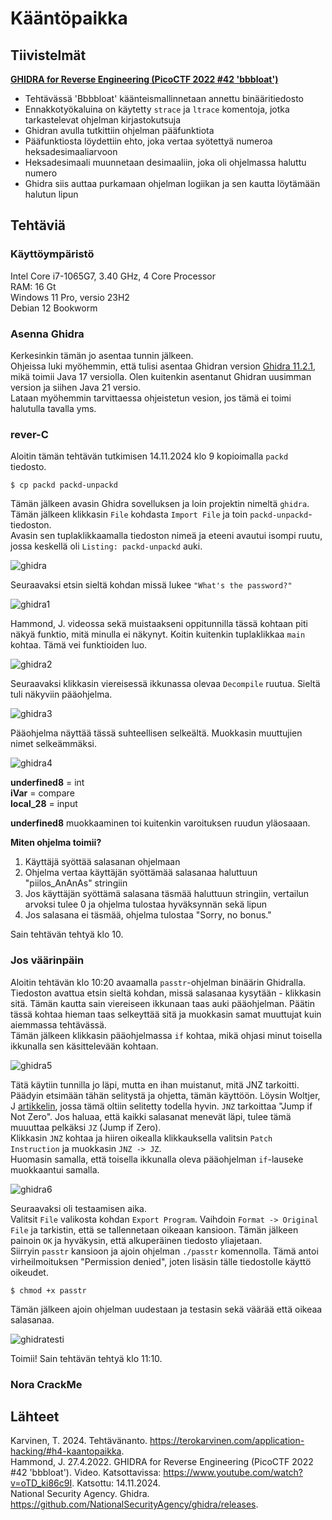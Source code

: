 # Kääntöpaikka

## Tiivistelmät
[**GHIDRA for Reverse Engineering (PicoCTF 2022 #42 'bbbloat')**](https://www.youtube.com/watch?v=oTD_ki86c9I)
- Tehtävässä 'Bbbbloat' käänteismallinnetaan annettu binääritiedosto
- Ennakkotyökaluina on käytetty `strace` ja `ltrace` komentoja, jotka tarkastelevat ohjelman kirjastokutsuja
- Ghidran avulla tutkittiin ohjelman pääfunktiota
- Pääfunktiosta löydettiin ehto, joka vertaa syötettyä numeroa heksadesimaaliarvoon
- Heksadesimaali muunnetaan desimaaliin, joka oli ohjelmassa haluttu numero
- Ghidra siis auttaa purkamaan ohjelman logiikan ja sen kautta löytämään halutun lipun

## Tehtäviä
### Käyttöympäristö

Intel Core i7-1065G7, 3.40 GHz, 4 Core Processor  
RAM: 16 Gt  
Windows 11 Pro, versio 23H2  
Debian 12 Bookworm  

### Asenna Ghidra
Kerkesinkin tämän jo asentaa tunnin jälkeen.  
Ohjeissa luki myöhemmin, että tulisi asentaa Ghidran version [Ghidra 11.2.1](https://github.com/NationalSecurityAgency/ghidra/releases/tag/Ghidra_11.2.1_build), mikä toimii Java 17 versiolla. Olen kuitenkin asentanut Ghidran uusimman version ja siihen Java 21 versio.  
Lataan myöhemmin tarvittaessa ohjeistetun vesion, jos tämä ei toimi halutulla tavalla yms. 

###  rever-C
Aloitin tämän tehtävän tutkimisen 14.11.2024 klo 9 kopioimalla `packd` tiedosto.  

    $ cp packd packd-unpackd
  
Tämän jälkeen avasin Ghidra sovelluksen ja loin projektin nimeltä `ghidra`. Tämän jälkeen klikkasin `File` kohdasta `Import File` ja toin `packd-unpackd`-tiedoston.  
Avasin sen tuplaklikkaamalla tiedoston nimeä ja eteeni avautui isompi ruutu, jossa keskellä oli `Listing: packd-unpackd` auki.  

![ghidra](images/ghidra)

Seuraavaksi etsin sieltä kohdan missä lukee `"What's the password?"`

![ghidra1](images/ghidra1)

Hammond, J. videossa sekä muistaakseni oppitunnilla tässä kohtaan piti näkyä funktio, mitä minulla ei näkynyt. Koitin kuitenkin tuplaklikkaa `main` kohtaa. Tämä vei funktioiden luo.

![ghidra2](images/ghidra2)

Seuraavaksi klikkasin viereisessä ikkunassa olevaa `Decompile` ruutua. Sieltä tuli näkyviin pääohjelma.

![ghidra3](images/ghidra3)

Pääohjelma näyttää tässä suhteellisen selkeältä. Muokkasin muuttujien nimet selkeämmäksi. 

![ghidra4](images/ghidra4)

**underfined8** = int  
**iVar** = compare  
**local_28** = input  

**underfined8** muokkaaminen toi kuitenkin varoituksen ruudun yläosaaan.  

**Miten ohjelma toimii?**

1. Käyttäjä syöttää salasanan ohjelmaan
2. Ohjelma vertaa käyttäjän syöttämää salasanaa haluttuun "piilos_AnAnAs" stringiin
3. Jos käyttäjän syöttämä salasana täsmää haluttuun stringiin, vertailun arvoksi tulee 0 ja ohjelma tulostaa hyväksynnän sekä lipun
4. Jos salasana ei täsmää, ohjelma tulostaa "Sorry, no bonus."

Sain tehtävän tehtyä klo 10.

### Jos väärinpäin
Aloitin tehtävän klo 10:20 avaamalla `passtr`-ohjelman binäärin Ghidralla.  
Tiedoston avattua etsin sieltä kohdan, missä salasanaa kysytään - klikkasin sitä. Tämän kautta sain viereiseen ikkunaan taas auki pääohjelman. Päätin tässä kohtaa hieman taas selkeyttää sitä ja muokkasin samat muuttujat kuin aiemmassa tehtävässä.  
Tämän jälkeen klikkasin pääohjelmassa `if` kohtaa, mikä ohjasi minut toisella ikkunalla sen käsittelevään kohtaan.  

![ghidra5](images/ghidra5)

Tätä käytiin tunnilla jo läpi, mutta en ihan muistanut, mitä JNZ tarkoitti. Päädyin etsimään tähän selitystä ja ohjetta, tämän käyttöön. Löysin Woltjer, J [artikkelin](https://jorianwoltjer.com/blog/p/hacking/introduction-to-reverse-engineering-with-ghidra), jossa tämä oltiin selitetty todella hyvin. `JNZ` tarkoittaa "Jump if Not Zero". Jos haluaa, että kaikki salasanat menevät läpi, tulee tämä muuuttaa pelkäksi `JZ` (Jump if Zero).  
Klikkasin `JNZ` kohtaa ja hiiren oikealla klikkauksella valitsin `Patch Instruction` ja muokkasin `JNZ -> JZ`.  
Huomasin samalla, että toisella ikkunalla oleva pääohjelman `if`-lauseke muokkaantui samalla.  

![ghidra6](images/ghidra6)

Seuraavaksi oli testaamisen aika.  
Valitsit `File` valikosta kohdan `Export Program`. Vaihdoin `Format -> Original File` ja tarkistin, että se tallennetaan oikeaan kansioon. Tämän jälkeen painoin `OK` ja hyväkysin, että alkuperäinen tiedosto yliajetaan.  
Siirryin `passtr` kansioon ja ajoin ohjelman `./passtr` komennolla. Tämä antoi virheilmoituksen "Permission denied", joten lisäsin tälle tiedostolle käyttö oikeudet.  

    $ chmod +x passtr

Tämän jälkeen ajoin ohjelman uudestaan ja testasin sekä väärää että oikeaa salasanaa.  

![ghidratesti](images/ghidratesti)

Toimii!
Sain tehtävän tehtyä klo 11:10.  

### Nora CrackMe

## Lähteet
Karvinen, T. 2024. Tehtävänanto. https://terokarvinen.com/application-hacking/#h4-kaantopaikka.  
Hammond, J. 27.4.2022. GHIDRA for Reverse Engineering (PicoCTF 2022 #42 'bbbloat'). Video. Katsottavissa: https://www.youtube.com/watch?v=oTD_ki86c9I. Katsottu: 14.11.2024.  
National Security Agency. Ghidra. https://github.com/NationalSecurityAgency/ghidra/releases.  
